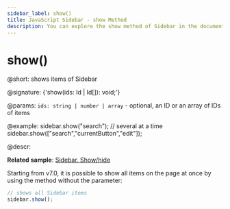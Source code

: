 ```yaml
---
sidebar_label: show()
title: JavaScript Sidebar - show Method 
description: You can explore the show method of Sidebar in the documentation of the DHTMLX JavaScript UI library. Browse developer guides and API reference, try out code examples and live demos, and download a free 30-day evaluation version of DHTMLX Suite 7.
---
```


# show()

@short: shows items of Sidebar

@signature: {'show(ids: Id | Id[]): void;'}

@params:
`ids: string | number | array` - optional, an ID or an array of IDs of items

@example:
sidebar.show("search");
// several at a time
sidebar.show(["search","currentButton","edit"]);

@descr:

**Related sample**: [Sidebar. Show/hide](https://snippet.dhtmlx.com/5hsowdoy)

Starting from v7.0, it is possible to show all items on the page at once by using the method without the parameter:

~~~js
// shows all Sidebar items
sidebar.show();
~~~

[comment]: # (@related: sidebar/work_with_sidebar.md#hiding-and-showing-controls)
